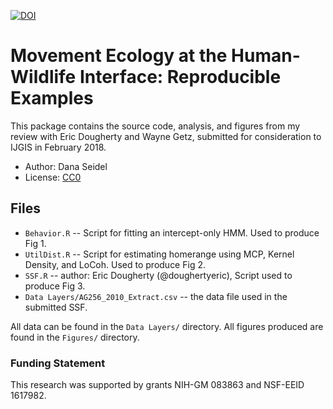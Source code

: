 [![DOI](https://zenodo.org/badge/DOI/10.5281/zenodo.1185383.svg)](https://doi.org/10.5281/zenodo.1185383)


Movement Ecology at the Human-Wildlife Interface: Reproducible Examples
=======================================================================

This package contains the source code, analysis, and figures from my 
review with Eric Dougherty and Wayne Getz, submitted for consideration to IJGIS 
in February 2018. 

- Author: Dana Seidel 
- License: [CC0](http://creativecommons.org/publicdomain/zero/1.0/)

## Files
- `Behavior.R` --  Script for fitting an intercept-only HMM. Used to produce Fig 1.
- `UtilDist.R` -- Script for estimating homerange using MCP, Kernel Density, and LoCoh. Used to produce Fig 2. 
- `SSF.R` -- author: Eric Dougherty (@doughertyeric), Script used to produce Fig 3. 
- `Data Layers/AG256_2010_Extract.csv` -- the data file used in the submitted SSF. 
 
All data can be found in the `Data Layers/` directory. All figures produced
are found in the `Figures/` directory. 

### Funding Statement
This research was supported by grants NIH-GM 083863 and NSF-EEID 1617982.
